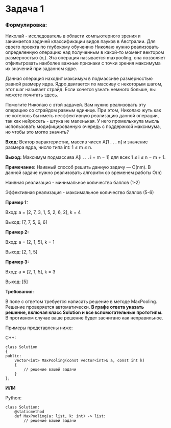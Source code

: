 # Задача 1

### **Формулировка:**

Николай - исследователь в области компьютерного зрения и занимается задачей классификации видов пауков в Австралии. Для своего проекта по глубокому обучению Николаю нужно реализовать определенную операцию над полученным в какой-то момент вектором размерностью (n,).  Эта операция называется maxpooling, она позволяет отфильтровать наиболее важные признаки с точки зрения максимума их значений при заданном ядре. 

Данная операция находит максимум в подмассиве размерностью равной размеру ядра. Ядро двигается по массиву с некоторым шагом, этот шаг называет страйд. Если хочется узнать немного больше, вы можете почитать здесь.  

Помогите Николаю с этой задачей. Вам нужно реализовать эту операцию со страйдом  равным единице. При этом, Николаю жуть как не хотелось бы иметь неэффективную реализацию данной операции, так как нейросеть - штука не маленькая. У него промелькнула мысль использовать модифицированную очередь с поддержкой максимума, но чтобы это могло значить? 

**Вход:**  Вектор характеристик, массив чисел A[1 . . . n] и значение размера ядра, число типа int: 1 ≤ m ≤ n. 

**Выход:** Максимум подмассива A[i . . . i + m − 1] для всех 1 ≤ i ≤ n − m + 1. 

**Примечание:** Наивный способ решить данную задачу — O(nm). В данной задаче нужно реализовать алгоритм со временем работы O(n) 

Наивная реализация - минимальное количество баллов (1-2) 

Эффективная реализация - максимальное количество баллов (5-6) 

**Пример 1:**

Вход: a = [2, 7, 3, 1, 5, 2, 6, 2], k = 4 

Выход: [7, 7, 5, 6, 6] 

**Пример 2:**

Вход: a = [2, 1, 5], k = 1 

Выход: [2, 1, 5] 

**Пример 3:**

Вход: a = [2, 1, 5], k = 3 

Выход: [5] 

**Требования:**

В поле с ответом требуется написать решение в методе MaxPooling. Решение проверяется автоматически. **В графе ответа указать решение, включая класс Solution и все вспомогательные прототипы.**  В противном случае ваше решение будет засчитано как неправильное.

Примеры представлены ниже: 

C++: 
```
class Solution 
{  
public:  
    vector<int> MaxPooling(const vector<int>& a, const int k) 
    {  
        // решение вашей задачи 
    }
}; 
```

**ИЛИ**

Python: 
```
class Solution: 
    @staticmethod 
    def MaxPooling(a: list, k: int) -> list: 
        // решение вашей задачи 
```